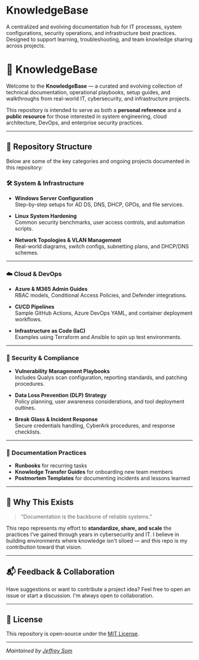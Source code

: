 # KnowledgeBase
A centralized and evolving documentation hub for IT processes, system configurations, security operations, and infrastructure best practices. Designed to support learning, troubleshooting, and team knowledge sharing across projects.

# 🧠 KnowledgeBase

Welcome to the **KnowledgeBase** — a curated and evolving collection of technical documentation, operational playbooks, setup guides, and walkthroughs from real-world IT, cybersecurity, and infrastructure projects.

This repository is intended to serve as both a **personal reference** and a **public resource** for those interested in system engineering, cloud architecture, DevOps, and enterprise security practices.

---

## 📂 Repository Structure

Below are some of the key categories and ongoing projects documented in this repository:

### 🛠️ System & Infrastructure
- **Windows Server Configuration**  
  Step-by-step setups for AD DS, DNS, DHCP, GPOs, and file services.
  
- **Linux System Hardening**  
  Common security benchmarks, user access controls, and automation scripts.

- **Network Topologies & VLAN Management**  
  Real-world diagrams, switch configs, subnetting plans, and DHCP/DNS schemes.

---

### ☁️ Cloud & DevOps
- **Azure & M365 Admin Guides**  
  RBAC models, Conditional Access Policies, and Defender integrations.

- **CI/CD Pipelines**  
  Sample GitHub Actions, Azure DevOps YAML, and container deployment workflows.

- **Infrastructure as Code (IaC)**  
  Examples using Terraform and Ansible to spin up test environments.

---

### 🔐 Security & Compliance
- **Vulnerability Management Playbooks**  
  Includes Qualys scan configuration, reporting standards, and patching procedures.

- **Data Loss Prevention (DLP) Strategy**  
  Policy planning, user awareness considerations, and tool deployment outlines.

- **Break Glass & Incident Response**  
  Secure credentials handling, CyberArk procedures, and response checklists.

---

### 📘 Documentation Practices
- **Runbooks** for recurring tasks  
- **Knowledge Transfer Guides** for onboarding new team members  
- **Postmortem Templates** for documenting incidents and lessons learned  

---

## 🚀 Why This Exists

> "Documentation is the backbone of reliable systems."

This repo represents my effort to **standardize, share, and scale** the practices I’ve gained through years in cybersecurity and IT. I believe in building environments where knowledge isn't siloed — and this repo is my contribution toward that vision.

---

## 📬 Feedback & Collaboration

Have suggestions or want to contribute a project idea? Feel free to open an issue or start a discussion. I'm always open to collaboration.

---

## 📄 License

This repository is open-source under the [MIT License](LICENSE).

---

*Maintained by [Jeffrey Som](https://www.linkedin.com/in/jeffreysom/)*
